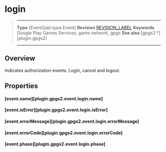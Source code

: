 # login

> --------------------- ------------------------------------------------------------------------------------------
> __Type__              [Event][api.type.Event]
> __Revision__          [REVISION_LABEL](REVISION_URL)
> __Keywords__          Google Play Games Services, game network, gpgs
> __See also__          [gpgs2.*][plugin.gpgs2]
> --------------------- ------------------------------------------------------------------------------------------

## Overview

Indicates authorization events. Login, cancel and logout.

## Properties

#### [event.name][plugin.gpgs2.event.login.name]

#### [event.isError][plugin.gpgs2.event.login.isError]

#### [event.errorMessage][plugin.gpgs2.event.login.errorMessage]

#### [event.errorCode][plugin.gpgs2.event.login.errorCode]

#### [event.phase][plugin.gpgs2.event.login.phase]